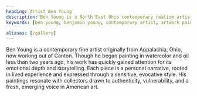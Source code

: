 ```yaml
---
heading: Artist Ben Young
description: Ben Young is a North East Ohio contemporary realism artist with drawing, watercolor, pastels, and oil paintings. Specializing in landscapes and narrative artwork.
keywords: [ben young, benjamin young, contemporary artist, artwork paintings, impressionism paintings, realism art]

aliases: [/gallery]
---
```


Ben Young is a contemporary fine artist originally from Appalachia, Ohio, now working out of Canton. Though he began painting in watercolor and oil less than two years ago, his work has quickly gained attention for its emotional depth and storytelling. Each piece is a personal narrative, rooted in lived experience and expressed through a sensitive, evocative style. His paintings resonate with collectors drawn to authenticity, vulnerability, and a fresh, emerging voice in American art.
